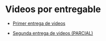 # Videos por entregable

- [Primer entrega de videos](Videos.md)

- [Segunda entrega de videos (PARCIAL)](Videos_2.md)